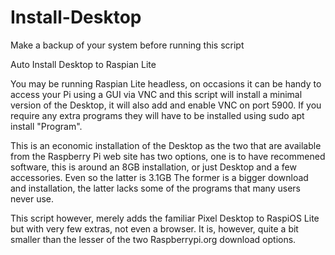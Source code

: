 # Install-Desktop

Make a backup of your system before running this script

Auto Install Desktop to Raspian Lite

You may be running Raspian Lite headless, on occasions it can be handy to access your Pi using a GUI via VNC and this
script will install a minimal version of the Desktop, it will also add and enable VNC on port 5900.  If you require any 
extra programs they will have to be installed using sudo apt install "Program".

This is an economic installation of the Desktop as the two that are available from the Raspberry Pi web site has two 
options, one is to have recommened software, this is around an 8GB installation, or just Desktop and a few accessories.  Even so 
the latter is 3.1GB  The former is a bigger download and installation, the latter lacks some of the programs that many users never use.

This script however, merely adds the familiar Pixel Desktop to RaspiOS Lite but with very few extras, not even a browser.  It is, however, quite
a bit smaller than the lesser of the two Raspberrypi.org download options.


  
